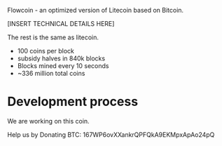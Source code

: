 Flowcoin - an optimized version of Litecoin based on Bitcoin.

[INSERT TECHNICAL DETAILS HERE]

The rest is the same as litecoin.
 - 100 coins per block
 - subsidy halves in 840k blocks
 - Blocks mined every 10 seconds
 - ~336 million total coins

Development process
===================

We are working on this coin.

Help us by Donating BTC: 167WP6ovXXankrQPFQkA9EKMpxApAo24pQ